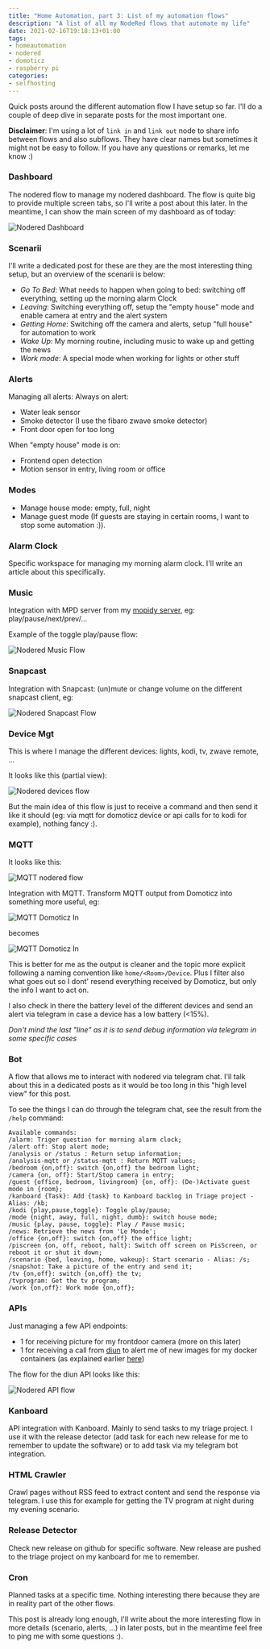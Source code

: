 ```yaml
---
title: "Home Automation, part 3: List of my automation flows"
description: "A list of all my NodeRed flows that automate my life"
date: 2021-02-16T19:18:13+01:00
tags:
- homeautomation
- nodered
- domoticz
- raspberry pi
categories:
- selfhosting
---
```


Quick posts around the different automation flow I have setup so far. I'll do a couple of deep dive in separate posts for the most important one.

**Disclaimer**: I'm using a lot of `link in` and `link out` node to share info between flows and also subflows. They have clear names but sometimes it might not be easy to follow. If you have any questions or remarks, let me know :)

### Dashboard

The nodered flow to manage my nodered dashboard. The flow is quite big to provide multiple screen tabs, so I'll write a post about this later. In the meantime, I can show the main screen of my dashboard as of today:

![Nodered Dashboard](/images/posts/2021/02/nodered-dashboard.png)

### Scenarii

I'll write a dedicated post for these are they are the most interesting thing setup, but an overview of the scenarii is below:

- *Go To Bed*: What needs to happen when going to bed: switching off everything, setting up the morning alarm Clock
- *Leaving*: Switching everything off, setup the "empty house" mode and enable camera at entry and the alert system
- *Getting Home*: Switching off the camera and alerts, setup "full house" for automation to work
- *Wake Up*: My morning routine, including music to wake up and getting the news
- *Work mode*: A special mode when working for lights or other stuff


### Alerts

Managing all alerts:
Always on alert:
- Water leak sensor
- Smoke detector (I use the fibaro zwave smoke detector)
- Front door open for too long

When "empty house" mode is on:
- Frontend open detection
- Motion sensor in entry, living room or office


### Modes

- Manage house mode: empty, full, night
- Manage guest mode (If guests are staying in certain rooms, I want to stop some automation :)).

### Alarm Clock

Specific workspace for managing my morning alarm clock. I'll write an article about this specifically.

### Music

Integration with MPD server from my [mopidy server](), eg: play/pause/next/prev/…

Example of the toggle play/pause flow:

![Nodered Music Flow](/images/posts/2021/02/nodered-music-example.png)

### Snapcast

Integration with Snapcast: (un)mute or change volume on the different snapcast client, eg:

![Nodered Snapcast Flow](/images/posts/2021/02/nodered-snapcast-example.png)

### Device Mgt

This is where I manage the different devices: lights, kodi, tv, zwave remote, …

It looks like this (partial view):

![Nodered devices flow](/images/posts/2021/02/nodered-devices-example.png)

But the main idea of this flow is just to receive a command and then send it like it should (eg: via mqtt for domoticz device or api calls for to kodi for example), nothing fancy :).

### MQTT

It looks like this:

![MQTT nodered flow](/images/posts/2021/02/nodered-mqtt-flow.png)


Integration with MQTT. Transform MQTT output from Domoticz into something more useful, eg:

![MQTT Domoticz In](/images/posts/2021/02/nodered-mqtt-domoticz-in.png)

becomes

![MQTT Domoticz In](/images/posts/2021/02/nodered-mqtt-domoticz-out.png)

This is better for me as the output is cleaner and the topic more explicit following a naming convention like `home/<Room>/Device`. Plus I filter also what goes out so I dont' resend everything received by Domoticz, but only the info I want to act on.

I also check in there the battery level of the different devices and send an alert via telegram in case a device has a low battery (<15%).

*Don't mind the last "line" as it is to send debug information via telegram in some specific cases*

### Bot

A flow that allows me to interact with nodered via telegram chat. I'll talk about this in a dedicated posts as it would be too long in this "high level view" for this post.

To see the things I can do through the telegram chat, see the result from the `/help` command:

```
Available commands:
/alarm: Triger question for morning alarm clock;
/alert off: Stop alert mode;
/analysis or /status : Return setup information;
/analysis-mqtt or /status-mqtt : Return MQTT values;
/bedroom {on,off}: switch {on,off} the bedroom light;
/camera {on, off}: Start/Stop camera in entry;
/guest {office, bedroom, livingroom} {on, off}: (De-)Activate guest mode in {room};
/kanboard {Task}: Add {task} to Kanboard backlog in Triage project - Alias: /kb;
/kodi {play,pause,toggle}: Toggle play/pause;
/mode {night, away, full, night, dumb}: switch house mode;
/music {play, pause, toggle}: Play / Pause music;
/news: Retrieve the news from 'Le Monde';
/office {on,off}: switch {on,off} the office light;
/piscreen {on, off, reboot, halt}: Switch off screen on PisScreen, or reboot it or shut it down;
/scenario {bed, leaving, home, wakeup}: Start scenario - Alias: /s;
/snapshot: Take a picture of the entry and send it;
/tv {on,off}: switch {on,off} the tv;
/tvprogram: Get the tv program;
/work {on,off}: Work mode {on,off};
```

### APIs

Just managing a few API endpoints:
- 1 for receiving picture for my frontdoor camera (more on this later)
- 1 for receiving a call from [diun]() to alert me of new images for my docker containers (as explained earlier [here](/2020/05/05/receive-alerts-when-new-images-are-available-for-your-docker-swarm-cluster-with-diun/))

The flow for the diun API looks like this:

![Nodered API flow](/images/posts/2021/02/nodered-api-example.png)


### Kanboard

API integration with Kanboard. Mainly to send tasks to my triage project. I use it with the release detector (add task for each new release for me to remember to update the software) or to add task via my telegram bot integration.

### HTML Crawler

Crawl pages without RSS feed to extract content and send the response via telegram. I use this for example for getting the TV program at night during my evening scenario.

### Release Detector

Check new release on github for specific software. New release are pushed to the triage project on my kanboard for me to remember.

### Cron

Planned tasks at a specific time. Nothing interesting there because they are in reality part of the other flows.


This post is already long enough, I'll write about the more interesting flow in more details (scenario, alerts, …) in later posts, but in the meantime feel free to ping me with some questions :).
